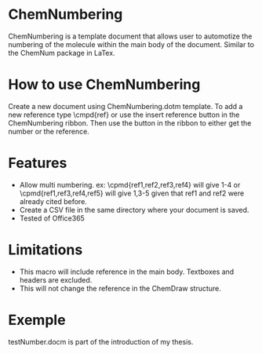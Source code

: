 # ChemNumbering

ChemNumbering is a template document that allows user to automotize the numbering of the molecule within the main body of the document. 
Similar to the ChemNum package in LaTex.


# How to use ChemNumbering
Create a new document using ChemNumbering.dotm template. 
To add a new reference type \cmpd{ref} or use the insert reference button in the ChemNumbering ribbon.
Then use the button in the ribbon to either get the number or the reference. 


# Features
 - Allow multi numbering. ex: \cpmd{ref1,ref2,ref3,ref4} will give 1-4 or \cpmd{ref1,ref3,ref4,ref5} will give 1,3-5 given that ref1 and ref2 were already cited before.
 - Create a CSV file in the same directory where your document is saved.
 - Tested of Office365
 
 
# Limitations
- This macro will include reference in the main body. Textboxes and headers are excluded.
- This will not change the reference in the ChemDraw structure. 


# Exemple
testNumber.docm is part of the introduction of my thesis.



